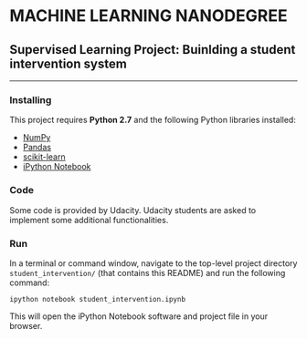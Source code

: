 MACHINE LEARNING NANODEGREE
===

## Supervised Learning Project: Buinlding a student intervention system

---
### Installing

This project requires **Python 2.7** and the following Python libraries installed:

- [NumPy](http://www.numpy.org/)
- [Pandas](http://pandas.pydata.org)
- [scikit-learn](http://scikit-learn.org/stable/)
- [iPython Notebook](http://ipython.org/notebook.html)
### Code

Some code is provided by Udacity. Udacity students are asked to implement some additional functionalities.

### Run

In a terminal or command window, navigate to the top-level project directory `student_intervention/` (that contains this README) and run the following command:

```ipython notebook student_intervention.ipynb```  

This will open the iPython Notebook software and project file in your browser.
